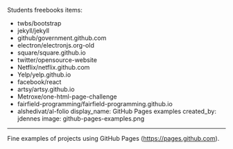 Students freebooks
items:
 - twbs/bootstrap
 - jekyll/jekyll
 - github/government.github.com
 - electron/electronjs.org-old
 - square/square.github.io
 - twitter/opensource-website
 - Netflix/netflix.github.com
 - Yelp/yelp.github.io
 - facebook/react
 - artsy/artsy.github.io
 - Metroxe/one-html-page-challenge
 - fairfield-programming/fairfield-programming.github.io
 - alshedivat/al-folio
display_name: GitHub Pages examples
created_by: jdennes
image: github-pages-examples.png
---
Fine examples of projects using GitHub Pages (https://pages.github.com).
